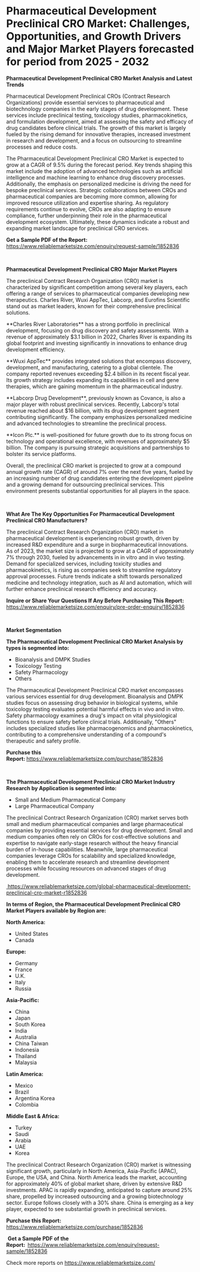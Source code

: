 <p><h1>Pharmaceutical Development Preclinical CRO Market: Challenges, Opportunities, and Growth Drivers and Major Market Players forecasted for period from 2025 - 2032</h1></p><p><strong>Pharmaceutical Development Preclinical CRO Market Analysis and Latest Trends</strong></p>
<p><p>Pharmaceutical Development Preclinical CROs (Contract Research Organizations) provide essential services to pharmaceutical and biotechnology companies in the early stages of drug development. These services include preclinical testing, toxicology studies, pharmacokinetics, and formulation development, aimed at assessing the safety and efficacy of drug candidates before clinical trials. The growth of this market is largely fueled by the rising demand for innovative therapies, increased investment in research and development, and a focus on outsourcing to streamline processes and reduce costs.</p><p>The Pharmaceutical Development Preclinical CRO Market is expected to grow at a CAGR of 9.5% during the forecast period. Key trends shaping this market include the adoption of advanced technologies such as artificial intelligence and machine learning to enhance drug discovery processes. Additionally, the emphasis on personalized medicine is driving the need for bespoke preclinical services. Strategic collaborations between CROs and pharmaceutical companies are becoming more common, allowing for improved resource utilization and expertise sharing. As regulatory requirements continue to evolve, CROs are also adapting to ensure compliance, further underpinning their role in the pharmaceutical development ecosystem. Ultimately, these dynamics indicate a robust and expanding market landscape for preclinical CRO services.</p></p>
<p><strong>Get a Sample PDF of the Report:&nbsp;</strong> <a href="https://www.reliablemarketsize.com/enquiry/request-sample/1852836?utm_campaign=2721&utm_medium=2&utm_source=Github&utm_content=ia&utm_term=03032025&utm_id=pharmaceutical-development-preclinical-cro">https://www.reliablemarketsize.com/enquiry/request-sample/1852836</a></p>
<p>&nbsp;</p>
<p><strong>Pharmaceutical Development Preclinical CRO Major Market Players</strong></p>
<p><p>The preclinical Contract Research Organization (CRO) market is characterized by significant competition among several key players, each offering a range of services to pharmaceutical companies developing new therapeutics. Charles River, Wuxi AppTec, Labcorp, and Eurofins Scientific stand out as market leaders, known for their comprehensive preclinical solutions.</p><p>**Charles River Laboratories** has a strong portfolio in preclinical development, focusing on drug discovery and safety assessments. With a revenue of approximately $3.1 billion in 2022, Charles River is expanding its global footprint and investing significantly in innovations to enhance drug development efficiency.</p><p>**Wuxi AppTec** provides integrated solutions that encompass discovery, development, and manufacturing, catering to a global clientele. The company reported revenues exceeding $2.4 billion in its recent fiscal year. Its growth strategy includes expanding its capabilities in cell and gene therapies, which are gaining momentum in the pharmaceutical industry.</p><p>**Labcorp Drug Development**, previously known as Covance, is also a major player with robust preclinical services. Recently, Labcorp's total revenue reached about $16 billion, with its drug development segment contributing significantly. The company emphasizes personalized medicine and advanced technologies to streamline the preclinical process.</p><p>**Icon Plc.** is well-positioned for future growth due to its strong focus on technology and operational excellence, with revenues of approximately $5 billion. The company is pursuing strategic acquisitions and partnerships to bolster its service platforms.</p><p>Overall, the preclinical CRO market is projected to grow at a compound annual growth rate (CAGR) of around 7% over the next five years, fueled by an increasing number of drug candidates entering the development pipeline and a growing demand for outsourcing preclinical services. This environment presents substantial opportunities for all players in the space.</p></p>
<p>&nbsp;</p>
<p><strong>What Are The Key Opportunities For Pharmaceutical Development Preclinical CRO Manufacturers?</strong></p>
<p><p>The preclinical Contract Research Organization (CRO) market in pharmaceutical development is experiencing robust growth, driven by increased R&D expenditure and a surge in biopharmaceutical innovations. As of 2023, the market size is projected to grow at a CAGR of approximately 7% through 2030, fueled by advancements in in vitro and in vivo testing. Demand for specialized services, including toxicity studies and pharmacokinetics, is rising as companies seek to streamline regulatory approval processes. Future trends indicate a shift towards personalized medicine and technology integration, such as AI and automation, which will further enhance preclinical research efficiency and accuracy.</p></p>
<p><strong>Inquire or Share Your Questions If Any Before Purchasing This Report:</strong> <a href="https://www.reliablemarketsize.com/enquiry/pre-order-enquiry/1852836?utm_campaign=2721&utm_medium=2&utm_source=Github&utm_content=ia&utm_term=03032025&utm_id=pharmaceutical-development-preclinical-cro">https://www.reliablemarketsize.com/enquiry/pre-order-enquiry/1852836</a></p>
<p>&nbsp;</p>
<p><strong>Market Segmentation</strong></p>
<p><strong>The Pharmaceutical Development Preclinical CRO Market Analysis by types is segmented into:</strong></p>
<p><ul><li>Bioanalysis and DMPK Studies</li><li>Toxicology Testing</li><li>Safety Pharmacology</li><li>Others</li></ul></p>
<p><p>The Pharmaceutical Development Preclinical CRO market encompasses various services essential for drug development. Bioanalysis and DMPK studies focus on assessing drug behavior in biological systems, while toxicology testing evaluates potential harmful effects in vivo and in vitro. Safety pharmacology examines a drug's impact on vital physiological functions to ensure safety before clinical trials. Additionally, "Others" includes specialized studies like pharmacogenomics and pharmacokinetics, contributing to a comprehensive understanding of a compound's therapeutic and safety profile.</p></p>
<p><strong>Purchase this Report:&nbsp;</strong><a href="https://www.reliablemarketsize.com/purchase/1852836?utm_campaign=2721&utm_medium=2&utm_source=Github&utm_content=ia&utm_term=03032025&utm_id=pharmaceutical-development-preclinical-cro">https://www.reliablemarketsize.com/purchase/1852836</a></p>
<p>&nbsp;</p>
<p><strong>The Pharmaceutical Development Preclinical CRO Market Industry Research by Application is segmented into:</strong></p>
<p><ul><li>Small and Medium Pharmaceutical Company</li><li>Large Pharmaceutical Company</li></ul></p>
<p><p>The preclinical Contract Research Organization (CRO) market serves both small and medium pharmaceutical companies and large pharmaceutical companies by providing essential services for drug development. Small and medium companies often rely on CROs for cost-effective solutions and expertise to navigate early-stage research without the heavy financial burden of in-house capabilities. Meanwhile, large pharmaceutical companies leverage CROs for scalability and specialized knowledge, enabling them to accelerate research and streamline development processes while focusing resources on advanced stages of drug development.</p></p>
<p><a href="https://www.reliablemarketsize.com/global-pharmaceutical-development-preclinical-cro-market-r1852836?utm_campaign=2721&utm_medium=2&utm_source=Github&utm_content=ia&utm_term=03032025&utm_id=pharmaceutical-development-preclinical-cro">&nbsp;https://www.reliablemarketsize.com/global-pharmaceutical-development-preclinical-cro-market-r1852836</a></p>
<p><strong>In terms of Region, the Pharmaceutical Development Preclinical CRO Market Players available by Region are:</strong></p>
<p>
    <p> <strong> North America: </strong>
        <ul>
            <li>United States</li>
            <li>Canada</li>
        </ul>
        </p> 
    <p> <strong> Europe: </strong>
        <ul>
            <li>Germany</li>
            <li>France</li>
            <li>U.K.</li>
            <li>Italy</li>
            <li>Russia</li>
        </ul>
        </p> 
    <p> <strong> Asia-Pacific: </strong>
        <ul>
            <li>China</li>
            <li>Japan</li>
            <li>South Korea</li>
            <li>India</li>
            <li>Australia</li>
            <li>China Taiwan</li>
            <li>Indonesia</li>
            <li>Thailand</li>
            <li>Malaysia</li>
        </ul>
        </p> 
    <p> <strong> Latin America: </strong>
        <ul>
            <li>Mexico</li>
            <li>Brazil</li>
            <li>Argentina Korea</li>
            <li>Colombia</li>
        </ul>
        </p> 
    <p> <strong> Middle East & Africa: </strong>
        <ul>
            <li>Turkey</li>
            <li>Saudi</li>
            <li>Arabia</li>
            <li>UAE</li>
            <li>Korea</li>
        </ul>
    </p>
    </p>
<p><p>The preclinical Contract Research Organization (CRO) market is witnessing significant growth, particularly in North America, Asia-Pacific (APAC), Europe, the USA, and China. North America leads the market, accounting for approximately 40% of global market share, driven by extensive R&D investments. APAC is rapidly expanding, anticipated to capture around 25% share, propelled by increased outsourcing and a growing biotechnology sector. Europe follows closely with a 30% share. China is emerging as a key player, expected to see substantial growth in preclinical services.</p></p>
<p><strong>Purchase this Report: </strong><a href="https://www.reliablemarketsize.com/purchase/1852836?utm_campaign=2721&utm_medium=2&utm_source=Github&utm_content=ia&utm_term=03032025&utm_id=pharmaceutical-development-preclinical-cro">https://www.reliablemarketsize.com/purchase/1852836</a></p>
<p>&nbsp;<strong>Get a Sample PDF of the Report:&nbsp;&nbsp;</strong><a href="https://www.reliablemarketsize.com/enquiry/request-sample/1852836?utm_campaign=2721&utm_medium=2&utm_source=Github&utm_content=ia&utm_term=03032025&utm_id=pharmaceutical-development-preclinical-cro">https://www.reliablemarketsize.com/enquiry/request-sample/1852836</a></p>
<p><strong></strong></p>
<p>Check more reports on <a href="https://www.reliablemarketsize.com/?utm_campaign=2721&utm_medium=2&utm_source=Github&utm_content=ia&utm_term=03032025&utm_id=pharmaceutical-development-preclinical-cro">https://www.reliablemarketsize.com/</a></p>
